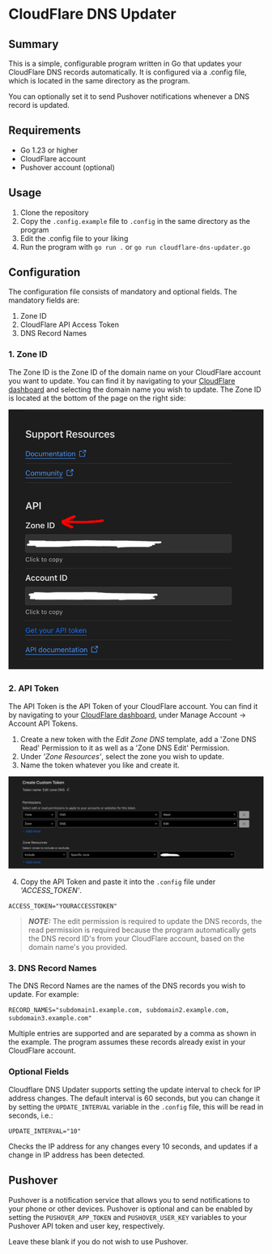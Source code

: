 # CloudFlare DNS Updater
## Summary
This is a simple, configurable program written in Go that updates your CloudFlare DNS records automatically. It is configured via a .config file, which is located in the same directory as the program.

You can optionally set it to send Pushover notifications whenever a DNS record is updated.

## Requirements
- Go 1.23 or higher
- CloudFlare account
- Pushover account (optional)

## Usage
1. Clone the repository
2. Copy the `.config.example` file to `.config` in the same directory as the program
3. Edit the .config file to your liking
4. Run the program with `go run .` or `go run cloudflare-dns-updater.go`

## Configuration

The configuration file consists of mandatory and optional fields. The mandatory fields are:
1. Zone ID
2. CloudFlare API Access Token
4. DNS Record Names

### 1. Zone ID
The Zone ID is the Zone ID of the domain name on your CloudFlare account you want to update. You can find it by navigating to your [CloudFlare dashboard](https://dash.cloudflare.com) and selecting the domain name you wish to update. The Zone ID is located at the bottom of the page on the right side:

![Zone ID](images/zone-id.png)

### 2. API Token
The API Token is the API Token of your CloudFlare account. You can find it by navigating to your [CloudFlare dashboard](https://dash.cloudflare.com), under Manage Account -> Account API Tokens.

1. Create a new token with the *Edit Zone DNS* template, add a 'Zone DNS Read' Permission to it as well as a 'Zone DNS Edit' Permission.
2. Under *'Zone Resources'*, select the zone you wish to update.
3. Name the token whatever you like and create it.


![API Token](images/api-token.png)

4. Copy the API Token and paste it into the `.config` file under *'ACCESS_TOKEN'*.

```
ACCESS_TOKEN="YOURACCESSTOKEN"
```

> **_NOTE:_**  The edit permission is required to update the DNS records, the read permission is required because the program automatically gets the DNS record ID's from your CloudFlare account, based on the domain name's you provided.

### 3. DNS Record Names
The DNS Record Names are the names of the DNS records you wish to update. For example:

```
RECORD_NAMES="subdomain1.example.com, subdomain2.example.com, subdomain3.example.com"
```

Multiple entries are supported and are separated by a comma as shown in the example. The program assumes these records already exist in your CloudFlare account.


### Optional Fields

Cloudflare DNS Updater supports setting the update interval to check for IP address changes. The default interval is 60 seconds, but you can change it by setting the `UPDATE_INTERVAL` variable in the `.config` file, this will be read in seconds, i.e.:
```
UPDATE_INTERVAL="10"
```
Checks the IP address for any changes every 10 seconds, and updates if a change in IP address has been detected.

## Pushover
Pushover is a notification service that allows you to send notifications to your phone or other devices. Pushover is optional and can be enabled by setting the  `PUSHOVER_APP_TOKEN` and `PUSHOVER_USER_KEY` variables to your Pushover API token and user key, respectively. 

Leave these blank if you do not wish to use Pushover.


